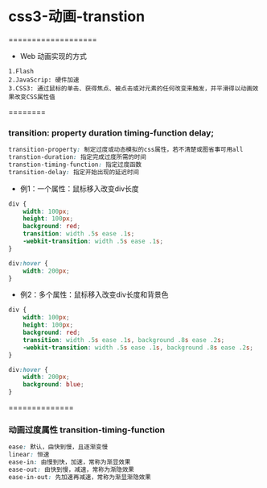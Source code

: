 # css3-动画-transtion
===================
* Web 动画实现的方式
```
1.Flash
2.JavaScrip: 硬件加速
3.CSS3: 通过鼠标的单击、获得焦点、被点击或对元素的任何改变来触发，并平滑得以动画效果改变CSS属性值
```
========
### transition: property duration timing-function delay;
```css
transition-property: 制定过度或动态模拟的css属性，若不清楚或图省事可用all
transtion-duration: 指定完成过度所需的时间
transtion-timing-function: 指定过度函数
transition-delay: 指定开始出现的延迟时间
```

* 例1：一个属性：鼠标移入改变div长度
```css
div {
	width: 100px;
	height: 100px;
	background: red;
	transition: width .5s ease .1s;
	-webkit-transition: width .5s ease .1s;
}

div:hover {
	width: 200px;
}
```

* 例2：多个属性：鼠标移入改变div长度和背景色
```css
div {
	width: 100px;
	height: 100px;
	background: red;
	transition: width .5s ease .1s, background .8s ease .2s;
	-webkit-transition: width .5s ease .1s, background .8s ease .2s;
}

div:hover {
	width: 200px;
	background: blue;
}
```
==============
### 动画过度属性 transition-timing-function
```css
ease: 默认，由快到慢，且逐渐变慢
linear: 恒速
ease-in: 由慢到快，加速，常称为渐显效果
ease-out: 由快到慢，减速，常称为渐隐效果
ease-in-out: 先加速再减速，常称为渐显渐隐效果
```

